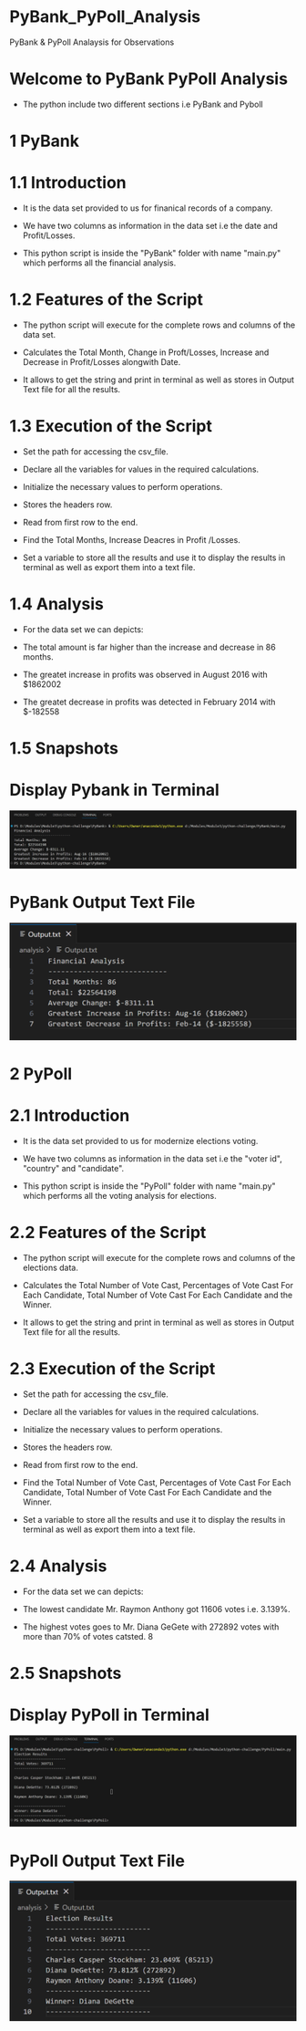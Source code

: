 # PyBank_PyPoll_Analysis
 PyBank & PyPoll Analaysis for Observations


# Welcome to PyBank PyPoll Analysis

- The python  include two different sections i.e PyBank and Pyboll 

# 1 PyBank

# 1.1 Introduction

- It is the data set provided to us for finanical records of a company.

- We have two columns as information in the data set i.e the date and Profit/Losses.

- This python script is inside the "PyBank" folder with name "main.py" which performs all the financial analysis.

# 1.2 Features of the Script

- The python script will execute for the complete rows and columns of the data set.

- Calculates the Total Month, Change in Proft/Losses, Increase and Decrease in Profit/Losses alongwith Date.

- It allows to get the string and print in terminal as well as stores in Output Text file for all the results.

# 1.3 Execution of the Script

- Set the path for accessing the csv_file.

- Declare all the variables for values in the required calculations.

- Initialize the necessary values to perform operations.

- Stores the headers row.

- Read from first row to the end.

- Find the Total Months, Increase Deacres in Profit /Losses.

- Set a variable to store all the results and use it to display the results in terminal as well as export them into a text file.

# 1.4 Analysis

- For the data set we can depicts:

- The total amount is far higher than the increase and decrease in 86 months.

- The greatet increase in profits was observed in August 2016 with $1862002

- The greatet decrease in profits was detected in February 2014 with $-182558

# 1.5 Snapshots

# Display Pybank in Terminal  

![Alt text](<PyBank/Images/Terminal Output.png>)


# PyBank Output Text File

![Alt text](<PyBank/Images/Output Text File.png>)


#
#
#
#
#

# 2 PyPoll

# 2.1 Introduction

- It is the data set provided to us for modernize elections voting.

- We have two columns as information in the data set i.e the "voter id", "country" and "candidate".

- This python script is inside the "PyPoll" folder with name "main.py" which performs all the voting analysis for elections.

# 2.2 Features of the Script

- The python script will execute for the complete rows and columns of the elections data.

- Calculates the Total Number of Vote Cast, Percentages of Vote Cast For Each Candidate, Total Number of Vote Cast For Each Candidate and the Winner.

- It allows to get the string and print in terminal as well as stores in Output Text file for all the results.

# 2.3 Execution of the Script

- Set the path for accessing the csv_file.

- Declare all the variables for values in the required calculations.

- Initialize the necessary values to perform operations.

- Stores the headers row.

- Read from first row to the end.

- Find the Total Number of Vote Cast, Percentages of Vote Cast For Each Candidate, Total Number of Vote Cast For Each Candidate and the Winner.

- Set a variable to store all the results and use it to display the results in terminal as well as export them into a text file.

# 2.4 Analysis

- For the data set we can depicts:

- The lowest candidate Mr. Raymon Anthony got 11606 votes i.e. 3.139%.

- The highest votes goes to Mr. Diana GeGete with 272892 votes with more than 70% of votes catsted. 
8

# 2.5 Snapshots

# Display PyPoll in Terminal  

![Alt text](<PyPoll/Images/PyPoll Terminal Output.png>)


# PyPoll Output Text File

![Alt text](<PyPoll/Images/PyPoll Output Text File.png>)

